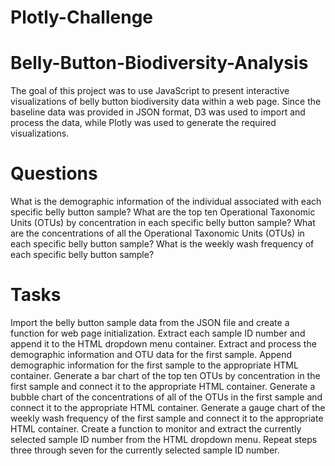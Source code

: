 # Plotly-Challenge
 
# Belly-Button-Biodiversity-Analysis

The goal of this project was to use JavaScript to present interactive visualizations of belly button biodiversity data within a web page. Since the baseline data was provided in JSON format, D3 was used to import and process the data, while Plotly was used to generate the required visualizations.

# Questions

What is the demographic information of the individual associated with each specific belly button sample?
What are the top ten Operational Taxonomic Units (OTUs) by concentration in each specific belly button sample?
What are the concentrations of all the Operational Taxonomic Units (OTUs) in each specific belly button sample?
What is the weekly wash frequency of each specific belly button sample?

# Tasks

Import the belly button sample data from the JSON file and create a function for web page initialization.
Extract each sample ID number and append it to the HTML dropdown menu container.
Extract and process the demographic information and OTU data for the first sample.
Append demographic information for the first sample to the appropriate HTML container.
Generate a bar chart of the top ten OTUs by concentration in the first sample and connect it to the appropriate HTML container.
Generate a bubble chart of the concentrations of all of the OTUs in the first sample and connect it to the appropriate HTML container.
Generate a gauge chart of the weekly wash frequency of the first sample and connect it to the appropriate HTML container.
Create a function to monitor and extract the currently selected sample ID number from the HTML dropdown menu.
Repeat steps three through seven for the currently selected sample ID number.
